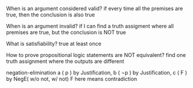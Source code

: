 
When is an argument considered valid?
    if every time all the premises are true, then the conclusion
    is also true

When is an argument invalid?
    if I can find a truth assigment where all premises are true,
    but the conclusion is NOT true

What is satisfiability? 
    true at least once

How to prove propositional logic statements are 
NOT equivalent?
    find one truth assignment where the outputs are different

    
negation-elimination
a ( p  ) by Justification,
b ( ¬p ) by Justification,
c ( F  ) by NegE( w/o not, w/ not)
F here means contradiction